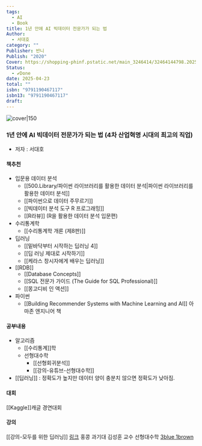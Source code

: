 ```yaml
---
tags:
  - AI
  - Book
title: 1년 안에 AI 빅데이터 전문가가 되는 법
Author:
  - 서대호
category: ""
Publisher: 반니
Publish: "2020"
Cover: https://shopping-phinf.pstatic.net/main_3246414/32464144798.20250411141754.jpg
Status:
  - ✔️Done
date: 2025-04-23
total: ""
isbn: "9791190467117"
isbn13: "9791190467117"
draft:
---
```


![cover|150](https://shopping-phinf.pstatic.net/main_3246414/32464144798.20250411141754.jpg)
###  1년 안에 AI 빅데이터 전문가가 되는 법 (4차 산업혁명 시대의 최고의 직업)    
- 저자 : 서대호


#### 책추천
- 입문용 데이터 분석 
	- [[500.Library/파이썬 라이브러리를 활용한 데이터 분석|파이썬 라이브러리를 활용한 데이터 분석]]
	- [[파이썬으로 데이터 주무르기]]
	- [[빅데이터 분석 도구 R 프로그래밍]]
	- [[R라뷰]] (R을 활용한 데이터 분석 입문편)
- 수리통계학
	- [[수리통계학 개론 (제8판)]]
- 딥러닝
	- [[밑바닥부터 시작하는 딥러닝 4]]
	- [[딥 러닝 제대로 시작하기]]
	- [[케라스 창시자에게 배우는 딥러닝]]
- [[RDB]]
	- [[Database Concepts]]
	- [[SQL 전문가 가이드 (The Guide for SQL Professional)]]
	- [[몽고디비 인 액션]]
- 파이썬
	- [[Building Recommender Systems with Machine Learning and AI]] 아마존 엔지니어 책
#### 공부내용
- 알고리즘
	- [[수리통계]]학
	- 선형대수학
		- [[선형회귀분석]]
		- [[강의-유튜브-선형대수학]]
- [[딥러닝]] : 정확도가 높지만 데이터 양이 충분치 않으면 정확도가 낮아짐. 
	

#### 대회
[[Kaggle]]캐글 경연대회 
#### 강의
[[강의-모두를 위한 딥러닝]] [링크](https://www.inflearn.com/course/reinforcement-learning) 홍콩 과기대 김성훈 교수
선형대수학 [3blue 1brown](https://www.youtube.com/channel/UCJK07Uk2KY9r78ksPoXg-3g)
